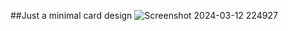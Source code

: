 ##Just a minimal card design
![Screenshot 2024-03-12 224927](https://github.com/Edel-blk/minimal-card/assets/55809462/2145a716-7225-4820-8e47-3e0819600a29)
